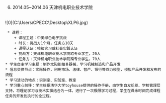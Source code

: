   6. 2014.05~2014.06 天津机电职业技术学院
  <br>
  ![0](C:\Users\CPECC\Desktop\XLP6.jpg)

     * 课程：
        + 课程主题：中美绿色电子挑战
        + 时长：挑战方1个月，任务方10天
        + 课程认证：校级实习或社会实践认证
        + 挑战方：天津机电职业技术学院跨专业学生，20人
        + 任务方：天津机电职业技术学院跨专业学生，70人
    * 学生自主学习主题：制作太阳能相关器械，学习机械制造和产品开发
    * 信息交换节点：实际操作，利用市场、法律、智产、银行等四力模型，模拟产品开发和发布的流程
    * 学习活动的地点：实训室、实验室、教室
    * 学习重心前移：学生根据清华大学toyhouse提供的操作手册，由学生自发组织、学校管理层支持，将理论学习与技术实操结合为一体，进行了一次极限学习过程，学生在课余时间完成课程任务的开发到执行的全过程。
